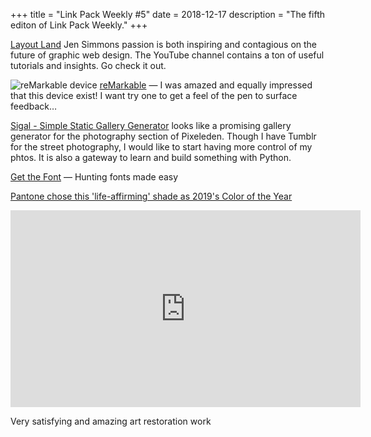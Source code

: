 +++
title = "Link Pack Weekly #5"
date = 2018-12-17
description = "The fifth editon of Link Pack Weekly."
+++

[Layout Land](https://www.youtube.com/channel/UC7TizprGknbDalbHplROtag/videos)
Jen Simmons passion is both inspiring and contagious on the future of graphic web design. The YouTube channel contains a ton of useful tutorials and insights. Go check it out.

![reMarkable device](/images/remarkable-remarkable-and-marker.jpg)
[reMarkable](https://remarkable.com/store/reMarkable-and-marker) —
I was amazed and equally impressed that this device exist! I want try one to get a feel of the pen to surface feedback…

[Sigal - Simple Static Gallery Generator](https://sigal.readthedocs.io/en/latest/)
looks like a promising gallery generator for the photography section of Pixeleden. Though I have Tumblr for the street photography, I would like to start having more control of my phtos. It is also a gateway to learn and build something with Python.

[Get the Font](https://www.getthefont.com/)
— Hunting fonts made easy

[Pantone chose this 'life-affirming' shade as 2019's Color of the Year](https://boingboing.net/2018/12/08/pantone-chose-this-life-affi.html)

<iframe width="560" height="315" src="https://www.youtube-nocookie.com/embed/v1Mjc4zNfY4" frameborder="0" allow="accelerometer; autoplay; encrypted-media; gyroscope; picture-in-picture" allowfullscreen></iframe>

Very satisfying and amazing art restoration work
